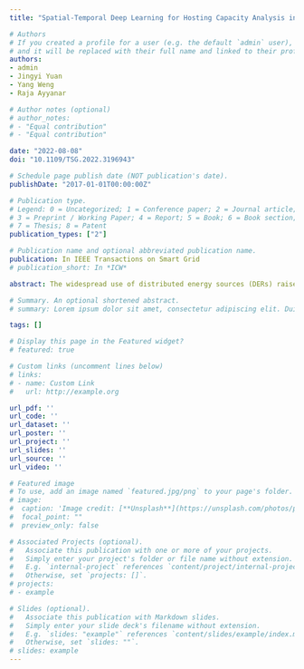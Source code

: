 ```yaml
---
title: "Spatial-Temporal Deep Learning for Hosting Capacity Analysis in Distribution Grids"

# Authors
# If you created a profile for a user (e.g. the default `admin` user), write the username (folder name) here 
# and it will be replaced with their full name and linked to their profile.
authors:
- admin
- Jingyi Yuan
- Yang Weng
- Raja Ayyanar

# Author notes (optional)
# author_notes:
# - "Equal contribution"
# - "Equal contribution"

date: "2022-08-08"
doi: "10.1109/TSG.2022.3196943"

# Schedule page publish date (NOT publication's date).
publishDate: "2017-01-01T00:00:00Z"

# Publication type.
# Legend: 0 = Uncategorized; 1 = Conference paper; 2 = Journal article;
# 3 = Preprint / Working Paper; 4 = Report; 5 = Book; 6 = Book section;
# 7 = Thesis; 8 = Patent
publication_types: ["2"]

# Publication name and optional abbreviated publication name.
publication: In IEEE Transactions on Smart Grid
# publication_short: In *ICW*

abstract: The widespread use of distributed energy sources (DERs) raises significant challenges for power system design, planning, and operation, leading to wide adaptation of tools on hosting capacity analysis (HCA). Traditional HCA methods conduct extensive power flow analysis. Due to the computation burden, these time-consuming methods fail to provide online hosting capacity (HC) in large distribution systems. To solve the problem, we first propose a deep learning-based problem formulation for HCA, which conducts offline training and determines HC in real time. The used learning model, long short-term memory (LSTM), implements historical time-series data to capture periodical patterns in distribution systems. However, directly applying LSTMs suffers from low accuracy due to the lack of consideration on spatial information, where location information like feeder topology is critical in nodal HCA. Therefore, we modify the forget gate function to dual forget gates, to capture the spatial correlation within the grid. Such a design turns the LSTM into the Spatial-Temporal LSTM (ST-LSTM). Moreover, as voltage violations are the most vital constraints in HCA, we design a voltage sensitivity gate to increase accuracy further. The results of LSTMs and ST-LSTMs on feeders, such as IEEE 34-, 123-bus feeders, and utility feeders, validate our designs.

# Summary. An optional shortened abstract.
# summary: Lorem ipsum dolor sit amet, consectetur adipiscing elit. Duis posuere tellus ac convallis placerat. Proin tincidunt magna sed ex sollicitudin condimentum.

tags: []

# Display this page in the Featured widget?
# featured: true

# Custom links (uncomment lines below)
# links:
# - name: Custom Link
#   url: http://example.org

url_pdf: ''
url_code: ''
url_dataset: ''
url_poster: ''
url_project: ''
url_slides: ''
url_source: ''
url_video: ''

# Featured image
# To use, add an image named `featured.jpg/png` to your page's folder. 
# image:
#  caption: 'Image credit: [**Unsplash**](https://unsplash.com/photos/pLCdAaMFLTE)'
#  focal_point: ""
#  preview_only: false

# Associated Projects (optional).
#   Associate this publication with one or more of your projects.
#   Simply enter your project's folder or file name without extension.
#   E.g. `internal-project` references `content/project/internal-project/index.md`.
#   Otherwise, set `projects: []`.
# projects:
# - example

# Slides (optional).
#   Associate this publication with Markdown slides.
#   Simply enter your slide deck's filename without extension.
#   E.g. `slides: "example"` references `content/slides/example/index.md`.
#   Otherwise, set `slides: ""`.
# slides: example
---
```



